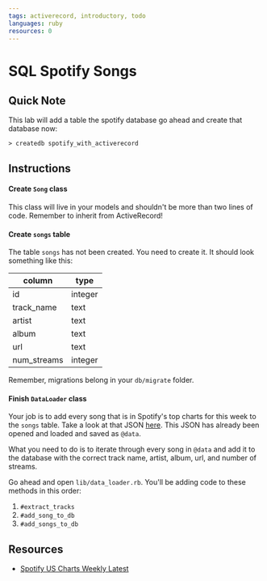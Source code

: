 ```yaml
---
tags: activerecord, introductory, todo
languages: ruby
resources: 0
---
```


# SQL Spotify Songs

## Quick Note

This lab will add a table the spotify database go ahead and create that database now:

```
> createdb spotify_with_activerecord
```

## Instructions

#### Create `Song` class

This class will live in your models and shouldn't be more than two lines of code. Remember to inherit from ActiveRecord!

#### Create `songs` table

The table `songs` has not been created. You need to create it. It should look something like this:

|column|type|
|------|----|
|id    |integer|
|track_name|text|
|artist|text|
|album|text|
|url|text|
|num_streams|integer|

Remember, migrations belong in your `db/migrate` folder.

#### Finish `DataLoader` class

Your job is to add every song that is in Spotify's top charts for this week to the `songs` table. Take a look at that JSON [here](http://charts.spotify.com/api/tracks/most_streamed/us/weekly/latest). This JSON has already been opened and loaded and saved as `@data`.

What you need to do is to iterate through every song in `@data` and add it to the database with the correct track name, artist, album, url, and number of streams.

Go ahead and open `lib/data_loader.rb`. You'll be adding code to these methods in this order:

1. `#extract_tracks`
2. `#add_song_to_db`
3. `#add_songs_to_db`

## Resources

* [Spotify US Charts Weekly Latest](http://charts.spotify.com/api/tracks/most_streamed/us/weekly/latest)
